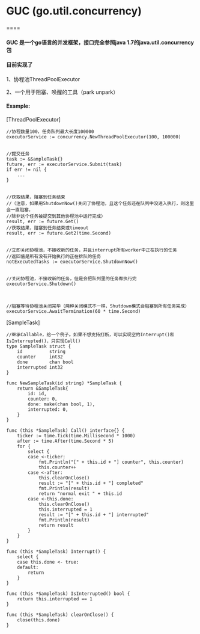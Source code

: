 # GUC (go.util.concurrency)
====

#### GUC 是一个go语言的并发框架，接口完全参照java 1.7的java.util.concurrency包

#### 目前实现了
1、协程池ThreadPoolExecutor

2、一个用于阻塞、唤醒的工具（park unpark）

#### Example:

[ThreadPoolExecutor]

	//协程数量100，任务队列最大长度100000
	executorService := concurrency.NewThreadPoolExecutor(100, 100000)
	
	
	//提交任务
	task := &SampleTask{}
	future, err := executorService.Submit(task)
	if err != nil {
	    ...
	}
	
	
	//获取结果，阻塞到任务结束
	//（注意，如果用ShutdownNow()关闭了协程池，且这个任务还在队列中没进入执行，则这里会一直阻塞，
	//除非这个任务被提交到其他协程池中运行完成）
	result, err := future.Get()
	//获取结果，阻塞到任务结束或timeout
	result, err := future.Get2(time.Second)
	
	
	//立即关闭协程池，不接收新的任务，并且interrupt所有worker中正在执行的任务
	//返回值是所有没有开始执行的正在排队的任务
	notExecutedTasks := executorService.ShutdownNow()
	
	
	//关闭协程池，不接收新的任务，但是会把队列里的任务都执行完
	executorService.Shutdown()
	
	
	
	//阻塞等待协程池关闭完毕（两种关闭模式不一样，Shutdown模式会阻塞到所有任务完成）
	executorService.AwaitTermination(60 * time.Second)


[SampleTask]

	//继承Callable，给一个例子。如果不想支持打断，可以实现空的Interrupt()和IsInterrupted()，只实现Call()
	type SampleTask struct {
		id          string
		counter     int32
		done        chan bool
		interrupted int32
	}
	
	func NewSampleTask(id string) *SampleTask {
		return &SampleTask{
			id: id,
			counter: 0,
			done: make(chan bool, 1),
			interrupted: 0,
		}
	}
	
	func (this *SampleTask) Call() interface{} {
		ticker := time.Tick(time.Millisecond * 1000)
		after := time.After(time.Second * 5)
		for {
			select {
			case <-ticker:
				fmt.Println("[" + this.id + "] counter", this.counter)
				this.counter++
			case <-after:
				this.clearOnClose()
				result := "[" + this.id + "] completed"
				fmt.Println(result)
				return "normal exit " + this.id
			case <-this.done:
				this.clearOnClose()
				this.interrupted = 1
				result := "[" + this.id + "] interrupted"
				fmt.Println(result)
				return result
			}
		}
	}
	
	func (this *SampleTask) Interrupt() {
		select {
		case this.done <- true:
		default:
			return
		}
	}
	
	func (this *SampleTask) IsInterrupted() bool {
		return this.interrupted == 1
	}
	
	func (this *SampleTask) clearOnClose() {
		close(this.done)
	}